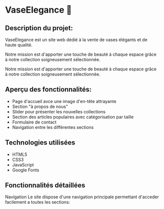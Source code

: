 # VaseElegance 🏺


## Description du projet:
VaseElegance est un site web dédié à la vente de vases élégants et de haute qualité.

Notre mission est d'apporter une touche de beauté à chaque espace grâce à notre collection soigneusement sélectionnée.

Notre mission est d'apporter une touche de beauté à chaque espace grâce à notre collection soigneusement sélectionnée.


## Aperçu des fonctionnalités:
- Page d'accueil avce une image d'en-tête attrayante
- Section "à propos de nous"
- Slider pour présenter les nouvelles collections
- Section des articles populaires avec catégorisation par taille
- Formulaire de contact
- Navigation entre les différentes sections 


## Technologies utilisées

- HTML5  
- CSS3  
- JavaScript  
- Google Fonts

## Fonctionnalités détaillées 
Navigation
Le site dispose d'une navigation principale permettant d'acceder facilement a toutes les sections:




